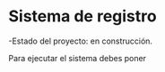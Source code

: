 <h1>Sistema de registro</h1>

-Estado del proyecto: en construcción.


Para ejecutar el sistema debes poner
